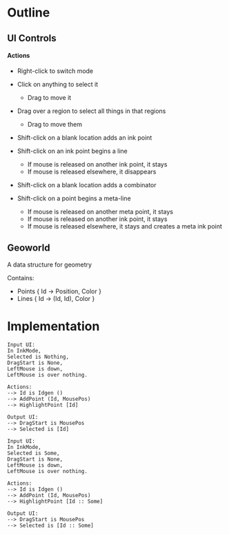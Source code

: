 # Outline

## UI Controls

#### Actions

- Right-click to switch mode

- Click on anything to select it
  - Drag to move it
- Drag over a region to select all things in that regions

  - Drag to move them

- Shift-click on a blank location adds an ink point
- Shift-click on an ink point begins a line

  - If mouse is released on another ink point, it stays
  - If mouse is released elsewhere, it disappears

- Shift-click on a blank location adds a combinator
- Shift-click on a point begins a meta-line

  - If mouse is released on another meta point, it stays
  - If mouse is released on another ink point, it stays
  - If mouse is released elsewhere, it stays
    and creates a meta ink point

## Geoworld

A data structure for geometry

Contains:

- Points { Id -> Position, Color }
- Lines { Id -> (Id, Id), Color }

# Implementation

```
Input UI:
In InkMode,
Selected is Nothing,
DragStart is None,
LeftMouse is down,
LeftMouse is over nothing.

Actions:
--> Id is Idgen ()
--> AddPoint (Id, MousePos)
--> HighlightPoint [Id]

Output UI:
--> DragStart is MousePos
--> Selected is [Id]
```

```
Input UI:
In InkMode,
Selected is Some,
DragStart is None,
LeftMouse is down,
LeftMouse is over nothing.

Actions:
--> Id is Idgen ()
--> AddPoint (Id, MousePos)
--> HighlightPoint [Id :: Some]

Output UI:
--> DragStart is MousePos
--> Selected is [Id :: Some]
```
